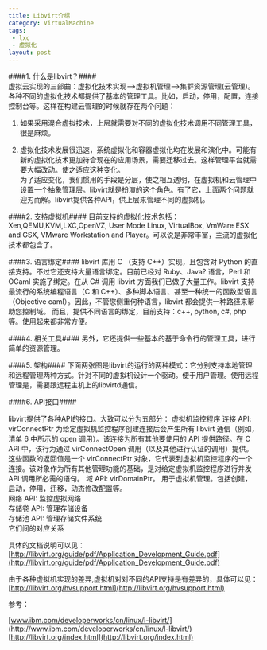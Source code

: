```yaml
---
title: Libvirt介绍
category: VirtualMachine
tags:
 - lxc
 - 虚拟化
layout: post
---
```

####1. 什么是libvirt？####  
虚拟云实现的三部曲：虚拟化技术实现-->虚拟机管理-->集群资源管理(云管理)。各种不同的虚拟化技术都提供了基本的管理工具。比如，启动，停用，配置，连接控制台等。这样在构建云管理的时候就存在两个问题：  
1) 如果采用混合虚拟技术，上层就需要对不同的虚拟化技术调用不同管理工具，很是麻烦。  

2) 虚拟化技术发展很迅速，系统虚拟化和容器虚拟化均在发展和演化中。可能有新的虚拟化技术更加符合现在的应用场景，需要迁移过去。这样管理平台就需要大幅改动。使之适应这种变化。  
为了适应变化，我们惯用的手段是分层，使之相互透明，在虚拟机和云管理中设置一个抽象管理层。libvirt就是扮演的这个角色。有了它，上面两个问题就迎刃而解。libvirt提供各种API，供上层来管理不同的虚拟机。

####2. 支持虚拟机####
目前支持的虚拟化技术包括：Xen,QEMU,KVM,LXC,OpenVZ, User Mode Linux, VirtualBox, VmWare ESX and GSX, VMware Workstation and Player。可以说是非常丰富，主流的虚拟化技术都包含了。

####3. 语言绑定####
 libvirt 库用 C （支持 C++）实现，且包含对 Python 的直接支持。不过它还支持大量语言绑定。目前已经对 Ruby、Java? 语言，Perl 和 OCaml 实施了绑定。在从 C# 调用 libvirt 方面我们已做了大量工作。libvirt 支持最流行的系统编程语言（C 和 C++）、多种脚本语言、甚至一种统一的函数型语言（Objective caml）。因此，不管您侧重何种语言，libvirt 都会提供一种路径来帮助您控制域。
 而且，提供不同语言的绑定，目前支持：c++, python, c#, php等。使用起来都非常方便。

####4. 相关工具####
 另外，它还提供一些基本的基于命令行的管理工具，进行简单的资源管理。


####5. 架构####
下面两张图是libvirt的运行的两种模式：它分别支持本地管理和远程管理两种方式。针对不同的虚拟机设计一个驱动。便于用户管理。使用远程管理是，需要跟远程主机上的libvirtd通信。
     


     

####6. API接口####

libvirt提供了各种API的接口。大致可以分为五部分：
虚拟机监控程序 
连接 API: virConnectPtr 为给定虚拟机监控程序创建连接后会产生所有 libvirt 通信（例如，清单 6 中所示的 open 调用）。该连接为所有其他要使用的 API 提供路径。在 C API 中，该行为通过 virConnectOpen 调用（以及其他进行认证的调用）提供。这些函数的返回值是一个 virConnectPtr 对象，它代表到虚拟机监控程序的一个连接。该对象作为所有其他管理功能的基础，是对给定虚拟机监控程序进行并发 API 调用所必需的语句。
域 API: virDomainPtr。 用于虚拟机管理。包括创建，启动，停用，迁移，动态修改配置等。      
网络 API: 监控虚拟网络  
存储卷 API: 管理存储设备  
存储池 API: 管理存储文件系统  
它们间的对应关系  
     



 具体的文档说明可以见：[http://libvirt.org/guide/pdf/Application_Development_Guide.pdf](http://libvirt.org/guide/pdf/Application_Development_Guide.pdf)
     
 由于各种虚拟机实现的差异,虚拟机对对不同的API支持是有差异的，具体可以见：
[http://libvirt.org/hvsupport.html](http://libvirt.org/hvsupport.html)


参考：

[www.ibm.com/developerworks/cn/linux/l-libvirt/](http://www.ibm.com/developerworks/cn/linux/l-libvirt/)  
[http://libvirt.org/index.html](http://libvirt.org/index.html)
